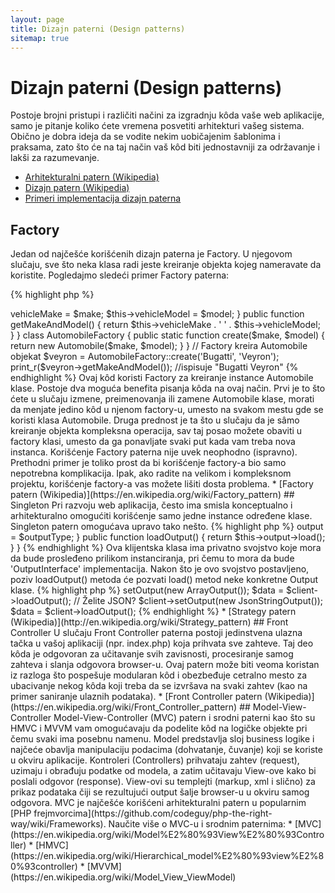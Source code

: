 ```yaml
---
layout: page
title: Dizajn paterni (Design patterns)
sitemap: true
---
```


# Dizajn paterni (Design patterns)

Postoje brojni pristupi i različiti načini za izgradnju kôda vaše web aplikacije, samo je pitanje koliko ćete vremena posvetiti arhitekturi vašeg sistema.
Obično je dobra ideja da se vodite nekim uobičajenim šablonima i praksama, zato što će na taj način vaš kôd biti jednostavniji za održavanje i
lakši za razumevanje.

* [Arhitekturalni patern (Wikipedia)](https://en.wikipedia.org/wiki/Architectural_pattern)
* [Dizajn patern (Wikipedia)](https://en.wikipedia.org/wiki/Software_design_pattern)
* [Primeri implementacija dizajn paterna](https://github.com/domnikl/DesignPatternsPHP)

## Factory

Jedan od najčešće korišćenih dizajn paterna je Factory. U njegovom slučaju, sve što neka klasa radi jeste kreiranje
objekta kojeg nameravate da koristite. Pogledajmo sledeći primer Factory paterna:

{% highlight php %}
<?php
class Automobile
{
    private $vehicleMake;
    private $vehicleModel;

    public function __construct($make, $model)
    {
        $this->vehicleMake = $make;
        $this->vehicleModel = $model;
    }

    public function getMakeAndModel()
    {
        return $this->vehicleMake . ' ' . $this->vehicleModel;
    }
}

class AutomobileFactory
{
    public static function create($make, $model)
    {
        return new Automobile($make, $model);
    }
}

// Factory kreira Automobile objekat
$veyron = AutomobileFactory::create('Bugatti', 'Veyron');

print_r($veyron->getMakeAndModel()); //ispisuje "Bugatti Veyron"
{% endhighlight %}

Ovaj kôd koristi Factory za kreiranje instance Automobile klase. Postoje dva moguća benefita pisanja kôda
na ovaj način. Prvi je to što ćete u slučaju izmene, preimenovanja ili zamene Automobile klase, morati da
menjate jedino kôd u njenom factory-u, umesto na svakom mestu gde se koristi klasa Automobile. Druga prednost
je ta što u slučaju da je sâmo kreiranje objekta kompleksna operacija, sav taj posao možete obaviti u factory
klasi, umesto da ga ponavljate svaki put kada vam treba nova instanca.

Korišćenje Factory paterna nije uvek neophodno (ispravno). Prethodni primer je toliko prost da bi korišćenje
factory-a bio samo nepotrebna komplikacija. Ipak, ako radite na velikom i kompleksnom projektu, korišćenje
factory-a vas možete lišiti dosta problema.

* [Factory patern (Wikipedia)](https://en.wikipedia.org/wiki/Factory_pattern)

## Singleton

Pri razvoju web aplikacija, često ima smisla konceptualno i arhitekturalno omogućiti korišćenje samo jedne
instance određene klase. Singleton patern omogućava upravo tako nešto.

{% highlight php %}
<?php
class Singleton
{
    /**
     * @var Singleton Referenca *Singleton* instance ove klase.
     */
    private static $instance;

    /**
     * Vraća *Singleton* instancu ove klase.
     *
     * @return Singleton The *Singleton* instance.
     */
    public static function getInstance()
    {
        if (null === static::$instance) {
            static::$instance = new static();
        }

        return static::$instance;
    }

    /**
     * Konstruktor je protected kako bi izvan klase bilo onemogućeno
     * kreiranje *Singleton* instance preko `new` operatora.
     */
    protected function __construct()
    {
    }

    /**
     * Sprečavanje kloniranja *Singleton* instance.
     *
     * @return void
     */
    private function __clone()
    {
    }

    /**
     * Sprečavanje deserijalizacije *Singleton* instance.
     *
     * @return void
     */
    private function __wakeup()
    {
    }
}

class SingletonChild extends Singleton
{
}

$obj = Singleton::getInstance();
var_dump($obj === Singleton::getInstance());             // bool(true)

$anotherObj = SingletonChild::getInstance();
var_dump($anotherObj === Singleton::getInstance());      // bool(false)

var_dump($anotherObj === SingletonChild::getInstance()); // bool(true)
{% endhighlight %}

Ovaj kôd implementira singleton patern koristeći [*statičku* promenljivu](http://php.net/language.variables.scope#language.variables.scope.static)
i statički `getInstance()` metod. Obratite pažnju i na sledeće:

* Konstruktor [`__construct()`](http://php.net/language.oop5.decon#object.construct) je deklarisan kao protected
kako bi izvan klase bilo onemogućeno kreiranje *Singleton* instance preko `new` operatora.
* Magični metod [`__clone()`](http://php.net/language.oop5.cloning#object.clone) je deklarisan kao private
kako bi bilo onemogućeno kloniranje instance preko [`clone`](http://php.net/language.oop5.cloning) operatora.
* Magični metod [`__wakeup()`](http://php.net/language.oop5.magic#object.wakeup) je deklarisan kao private
kako bi bila onemogućena deserijalizacija instance preko globalne funkcije [`unserialize()`](http://php.net/function.unserialize).
* Nova instanca se kreira prek [late static binding](http://php.net/language.oop5.late-static-bindings) mehanizma
u statičkom metodu `getInstance()` putem ključne reči `static`. Upravo ovo omogućava nasleđivanje klase `Singleton` u primeru.

Signleton patern je koristan u situacijama kada treba da obezbedimo da imamo samo jednu instancu neke klase
u toku jednog kompletnog ciklusa u aplikaciji. Tipičan primer su globalni objekti (kao što je neka Configuration klasa)
ili deljeni resursi (kao što je event queue).

Treba da budete oprezni pri korišćenju Singleton paterna, jer sama njegova priroda uvodi globalno stanje
u vašu aplikaciju, čime se smanjuje njena testabilnost. U većini slučajeva, dependency injection princip može (i treba)
da se koristi umesto Singleton klasa. Korišćenjem dependency injection-a ne uvodimo nepotrebne direktne zavisnosti u
dizajn naše aplikacije, jer objekat koji bude koristio taj neki deljeni ili globalni resurs neće imati znanja o
tome o kojoj se tačno klasi radi.

* [Singleton patern (Wikipedia)](https://en.wikipedia.org/wiki/Singleton_pattern)

## Strategy

Primenom Strategy paterna enkapsulirate grupu određenih algoritama, pri čemu je klijentska klasa odgovorna za
instanciranje konkretnog algoritma, bez znanja o načinu na koji je on implementiran. Postoji nekoliko varijacija
ovog paterna, a najjednostavniji od njih će biti demonstriran u nastavku.

Prvi deo prikazuje grupu algoritama za ispis nekog niza podataka: jedan vrši nativnu, drugi radi JSON
serijalizaciju, a treći ga ostavlja netaknutim:

{% highlight php %}
<?php

interface OutputInterface
{
    public function load();
}

class SerializedArrayOutput implements OutputInterface
{
    public function load()
    {
        return serialize($arrayOfData);
    }
}

class JsonStringOutput implements OutputInterface
{
    public function load()
    {
        return json_encode($arrayOfData);
    }
}

class ArrayOutput implements OutputInterface
{
    public function load()
    {
        return $arrayOfData;
    }
}
{% endhighlight %}

Enkapsuliranjem ovih algoritama u zasebne klase, na elegantan i čist način stavljate do znanja drugim programerima
da lako mogu da dodaju novu output strategiju, bez uticaja na klijenstki kôd.

Primetićete da svaka 'output' klasa implementira određeni OutputInterface. Ovaj interfejs ima za cilj ima da
definiše jednostavan "ugovor" koji svaka nova implementacija mora da ispoštuje. Takođe, implementiranjem jednog
zajedničkog interfejsa, kao što ćete i videti u nastavku, biće omogućena primena [Type Hinting-a](http://php.net/language.oop5.typehinting),
kako bi se obezbedilo to da kôd koji koristi ovu funkcionalnost radi sa ispravnim tipovima klasa, u ovom slučaju 'OutputInterface' implementacijama.

Sledeći primer kôda demonstrira kako poziv klijentske klase može da koristi neki od ovih algoritama
tako što će ga zahtevati prilikom izvršavanja:

{% highlight php %}
<?php
class SomeClient
{
    private $output;

    public function setOutput(OutputInterface $outputType)
    {
        $this->output = $outputType;
    }

    public function loadOutput()
    {
        return $this->output->load();
    }
}
{% endhighlight %}

Ova klijentska klasa ima privatno svojstvo koje mora da bude prosleđeno prilikom instanciranja,
pri čemu to mora da bude 'OutputInterface' implementacija. Nakon što je ovo svojstvo postavljeno,
poziv loadOutput() metoda će pozvati load() metod neke konkretne Output klase.

{% highlight php %}
<?php
$client = new SomeClient();

// Želite niz?
$client->setOutput(new ArrayOutput());
$data = $client->loadOutput();

// Želite JSON?
$client->setOutput(new JsonStringOutput());
$data = $client->loadOutput();

{% endhighlight %}

* [Strategy patern (Wikipedia)](http://en.wikipedia.org/wiki/Strategy_pattern)

## Front Controller

U slučaju Front Controller paterna postoji jedinstvena ulazna tačka u vašoj aplikaciji (npr. index.php)
koja prihvata sve zahteve. Taj deo kôda je odgovoran za učitavanje svih zavisnosti, procesiranje samog zahteva
i slanja odgovora browser-u. Ovaj patern može biti veoma koristan iz razloga što pospešuje modularan kôd
i obezbeđuje cetralno mesto za ubacivanje nekog kôda koji treba da se izvršava na svaki zahtev (kao na primer
saniranje ulaznih podataka).

* [Front Controller patern (Wikipedia)](https://en.wikipedia.org/wiki/Front_Controller_pattern)

## Model-View-Controller

Model-View-Controller (MVC) patern i srodni paterni kao što su HMVC i MVVM vam omogućavaju da podelite kôd
na logičke objekte pri čemu svaki ima posebnu namenu. Model predstavlja sloj business logike i najčeće obavlja
manipulaciju podacima (dohvatanje, čuvanje) koji se koriste u okviru aplikacije. Kontroleri (Controllers)
prihvataju zahtev (request), uzimaju i obrađuju podatke od modela, a zatim učitavaju View-ove kako bi poslali odgovor (response).
View-ovi su templejti (markup, xml i slično) za prikaz podataka čiji se rezultujući output šalje browser-u
u okviru samog odgovora.

MVC je najčešće korišćeni arhitekturalni patern u popularnim [PHP frejmvorcima](https://github.com/codeguy/php-the-right-way/wiki/Frameworks).

Naučite više o MVC-u i srodnim paternima:

* [MVC](https://en.wikipedia.org/wiki/Model%E2%80%93View%E2%80%93Controller)
* [HMVC](https://en.wikipedia.org/wiki/Hierarchical_model%E2%80%93view%E2%80%93controller)
* [MVVM](https://en.wikipedia.org/wiki/Model_View_ViewModel)

